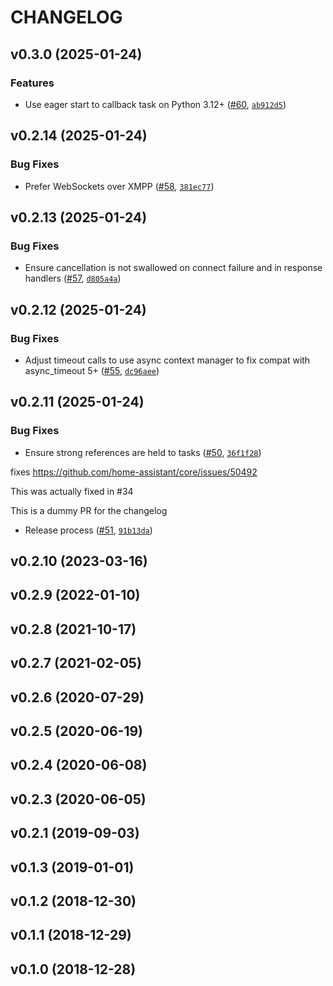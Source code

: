 # CHANGELOG


## v0.3.0 (2025-01-24)

### Features

- Use eager start to callback task on Python 3.12+
  ([#60](https://github.com/Harmony-Libs/aioharmony/pull/60),
  [`ab912d5`](https://github.com/Harmony-Libs/aioharmony/commit/ab912d5d477f3a0488fb0d1bdbb3228d96f60bc7))


## v0.2.14 (2025-01-24)

### Bug Fixes

- Prefer WebSockets over XMPP ([#58](https://github.com/Harmony-Libs/aioharmony/pull/58),
  [`381ec77`](https://github.com/Harmony-Libs/aioharmony/commit/381ec7759c9985d80698b19d99303549a601684a))


## v0.2.13 (2025-01-24)

### Bug Fixes

- Ensure cancellation is not swallowed on connect failure and in response handlers
  ([#57](https://github.com/Harmony-Libs/aioharmony/pull/57),
  [`d805a4a`](https://github.com/Harmony-Libs/aioharmony/commit/d805a4a70b792c84d4ff357518dec22b287225b1))


## v0.2.12 (2025-01-24)

### Bug Fixes

- Adjust timeout calls to use async context manager to fix compat with async_timeout 5+
  ([#55](https://github.com/Harmony-Libs/aioharmony/pull/55),
  [`dc96aee`](https://github.com/Harmony-Libs/aioharmony/commit/dc96aee91061381b3f7fa94ea6c08e410cc09526))


## v0.2.11 (2025-01-24)

### Bug Fixes

- Ensure strong references are held to tasks
  ([#50](https://github.com/Harmony-Libs/aioharmony/pull/50),
  [`36f1f28`](https://github.com/Harmony-Libs/aioharmony/commit/36f1f289431ad3efc26cb9611a091b3b8fbedac5))

fixes https://github.com/home-assistant/core/issues/50492

This was actually fixed in #34

This is a dummy PR for the changelog

- Release process ([#51](https://github.com/Harmony-Libs/aioharmony/pull/51),
  [`91b13da`](https://github.com/Harmony-Libs/aioharmony/commit/91b13dadbb5f8a215ef8b8c95a691b8382920024))


## v0.2.10 (2023-03-16)


## v0.2.9 (2022-01-10)


## v0.2.8 (2021-10-17)


## v0.2.7 (2021-02-05)


## v0.2.6 (2020-07-29)


## v0.2.5 (2020-06-19)


## v0.2.4 (2020-06-08)


## v0.2.3 (2020-06-05)


## v0.2.1 (2019-09-03)


## v0.1.3 (2019-01-01)


## v0.1.2 (2018-12-30)


## v0.1.1 (2018-12-29)


## v0.1.0 (2018-12-28)
